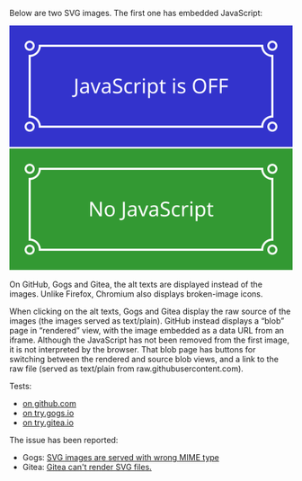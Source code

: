Below are two SVG images. The first one has embedded JavaScript:

![(this is the alt text of the first image)](image.svg)
![(this is the alt text of the second image)](image-nojs.svg)

On GitHub, Gogs and Gitea, the alt texts are displayed instead of the
images. Unlike Firefox, Chromium also displays broken-image icons.

When clicking on the alt texts, Gogs and Gitea display the raw source of
the images (the images served as text/plain). GitHub instead displays a
“blob” page in “rendered” view, with the image embedded as a data URL
from an iframe. Although the JavaScript has not been removed from the
first image, it is not interpreted by the browser. That blob page has
buttons for switching between the rendered and source blob views, and a
link to the raw file (served as text/plain from
raw.githubusercontent.com).

Tests:

* [on github.com](https://github.com/edgar-bonet/test-svg-mime)
* [on try.gogs.io](https://try.gogs.io/edgar/test-svg-mime)
* [on try.gitea.io](https://try.gitea.io/edgar/test-svg-mime)

The issue has been reported:

* Gogs: [SVG images are served with wrong MIME type](https://github.com/gogits/gogs/issues/4553)
* Gitea: [Gitea can't render SVG files.](https://github.com/go-gitea/gitea/issues/1095)
